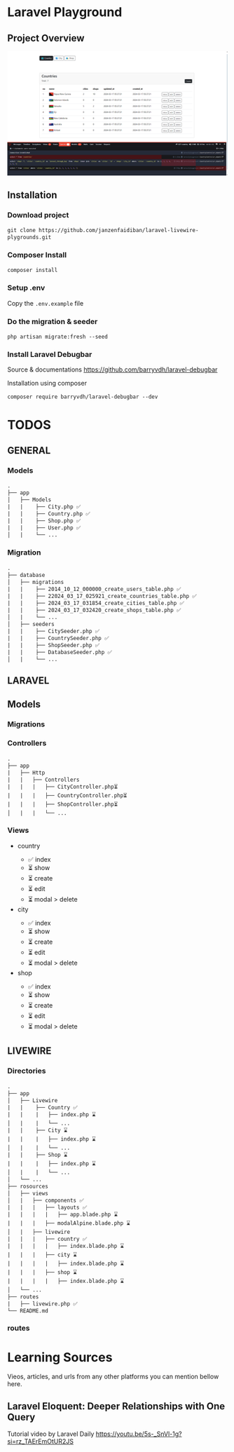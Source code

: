 # Laravel Playground

## Project Overview

<img src="public/images/country.png">

## Installation

### Download project
```
git clone https://github.com/janzenfaidiban/laravel-livewire-plygrounds.git
```

### Composer Install

```
composer install
```

### Setup .env

Copy the ```.env.example``` file

### Do the migration & seeder

```
php artisan migrate:fresh --seed
```

### Install Laravel Debugbar

Source & documentations
https://github.com/barryvdh/laravel-debugbar

Installation using composer

```
composer require barryvdh/laravel-debugbar --dev
```

# TODOS

## GENERAL

### Models


```
.
├── app
│   ├── Models
|   |    ├── City.php ✅
|   |    ├── Country.php ✅
|   |    ├── Shop.php ✅
|   |    ├── User.php ✅
│   |    └── ...
```

### Migration


```
.
├── database
│   ├── migrations
|   |    ├── 2014_10_12_000000_create_users_table.php ✅
|   |    ├── 22024_03_17_025921_create_countries_table.php ✅
|   |    ├── 2024_03_17_031854_create_cities_table.php ✅
|   |    ├── 2024_03_17_032420_create_shops_table.php ✅
│   |    └── ...
│   ├── seeders
|   |    ├── CitySeeder.php ✅
|   |    ├── CountrySeeder.php ✅
|   |    ├── ShopSeeder.php ✅
|   |    ├── DatabaseSeeder.php ✅
│   |    └── ...
```

## LARAVEL

## Models

### Migrations

### Controllers


```
.
├── app
|   ├── Http
|   |   ├── Controllers
|   |   |   ├── CityController.php⏳ 
|   |   |   ├── CountryController.php⏳
|   |   |   ├── ShopController.php⏳
│   |   |   └── ...
```

### Views

<ul>
    <li>country</li>
    <ul>
        <li>✅ index</li>
        <li>⏳ show</li>
        <li>⏳ create</li>
        <li>⏳ edit</li>
        <li>⏳ modal > delete</li>
    </ul>
    <li>city</li>
    <ul>
        <li>✅ index</li>
        <li>⏳ show</li>
        <li>⏳ create</li>
        <li>⏳ edit</li>
        <li>⏳ modal > delete</li>
    </ul>
    <li>shop</li>
    <ul>
        <li>✅ index</li>
        <li>⏳ show</li>
        <li>⏳ create</li>
        <li>⏳ edit</li>
        <li>⏳ modal > delete</li>
    </ul>
</ul>

## LIVEWIRE

### Directories

```
.
├── app
│   ├── Livewire
|   |    ├── Country ✅
|   |    |   ├── index.php ⌛
│   |    |   └── ...
|   |    ├── City ⌛
|   |    |   ├── index.php ⌛
│   |    |   └── ...
|   |    ├── Shop ⌛
|   |    |   ├── index.php ⌛
│   |    |   └── ...
│   └── ...
├── rosources
│   ├── views
│   |   ├── components ✅
|   |   |   ├── layouts ✅
|   |   |   |   ├── app.blade.php ⌛
|   |   |   ├── modalAlpine.blade.php ⌛
│   |   ├── livewire
|   |   |   ├── country ✅
|   |   |   |   ├── index.blade.php ⌛
|   |   |   ├── city ⌛
|   |   |   |   ├── index.blade.php ⌛
|   |   |   ├── shop ⌛
|   |   |   |   ├── index.blade.php ⌛
│   └── ...
├── routes
|   ├── livewire.php ✅
└── README.md
```

### routes

# Learning Sources

Vieos, articles, and urls from any other platforms you can mention bellow here.

## Laravel Eloquent: Deeper Relationships with One Query

Tutorial video by Laravel Daily
https://youtu.be/5s-_SnVl-1g?si=rz_TAErEmOtUR2JS